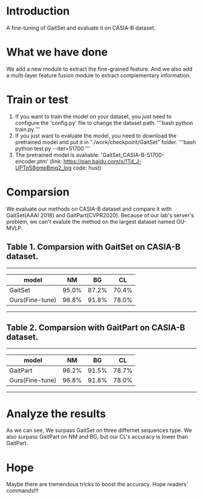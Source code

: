 # Introduction
A fine-tuning of GaitSet and evaluate it on CASIA-B dataset.

# What we have done
We add a new module to extract the fine-grained feature.
And we also add a multi-layer feature fusion module to extract complementary information.

# Train or test
1. If you want to train the model on your dataset, you just need to configure the 'config.py' file to change the dataset path.
'''bash
  python train.py
'''
2. If you just want to evaluate the model, you need to download the pretrained model and put it in "./work/checkpoint/GaitSet" folder.
'''bash
  python test.py --iter=51700
'''
3. The pretrained model is avaliable: 'GaitSet_CASIA-B-51700-encoder.ptm' (link: https://pan.baidu.com/s/1Td_J-UPTqS8gmpBmq2_log code: hust)

# Comparsion
We evaluate our methods on CASIA-B dataset and compare it with GaitSet(AAAI 2018) and GaitPart(CVPR2020).
Because of our lab's server's problem, we can't evalute the method on the largest dataset named OU-MVLP.

## Table 1. Comparsion with GaitSet on CASIA-B dataset.
---------------------------------------------------
model             |    NM    |    BG    |    CL    |
------------------|----------|----------|----------|
GaitSet           |   95.0%  |   87.2%  |   70.4%  |
Ours(Fine-tune)   |   96.8%  |   91.8%  |   78.0%  |
---------------------------------------------------

## Table 2. Comparsion with GaitPart on CASIA-B dataset.
---------------------------------------------------
model             |    NM    |    BG    |    CL    |
------------------|----------|----------|----------|
GaitPart          |   96.2%  |   91.5%  |   78.7%  |
Ours(Fine-tune)   |   96.8%  |   91.8%  |   78.0%  |
---------------------------------------------------

# Analyze the results
As we can see, We surpass GaitSet on three differnet sequences type.
We also surpass GaitPart on NM and BG, but our CL's accuracy is lower than GaitPart.

# Hope
Maybe there are tremendous tricks to boost the accuracy. Hope readers' commands!!!
